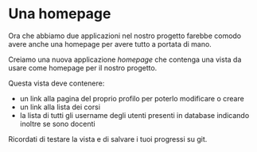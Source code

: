 # Una homepage

Ora che abbiamo due applicazioni nel nostro progetto farebbe comodo avere anche una homepage per avere
tutto a portata di mano.

Creiamo una nuova applicazione *homepage* che contenga una vista da usare come homepage per il nostro
progetto.

Questa vista deve contenere:
- un link alla pagina del proprio profilo per poterlo modificare o creare
- un link alla lista dei corsi
- la lista di tutti gli username degli utenti presenti in database indicando inoltre se sono
  docenti

Ricordati di testare la vista e di salvare i tuoi progressi su git.
